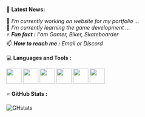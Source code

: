 📢 **Latest News:**

🔭 _I’m currently working on website for my portfolio ..._  
🌱 _I’m currently learning the game development ..._  
⚡ _**Fun fact :** I'am Gamer, Biker, Skateboarder_  
📫 _**How to reach me :** Email or Discord_  

💻 **Languages and Tools :**

<img src="https://cdn.jsdelivr.net/gh/devicons/devicon@latest/icons/visualstudio/visualstudio-original.svg" height="40" width="40"/>  <img src="https://cdn.jsdelivr.net/gh/devicons/devicon@latest/icons/vscode/vscode-original.svg" height="40" width="40"/>  <img src="https://cdn.jsdelivr.net/gh/devicons/devicon@latest/icons/unity/unity-original.svg" height="40" width="40"/>  <img src="https://cdn.jsdelivr.net/gh/devicons/devicon@latest/icons/blender/blender-original.svg" height="40" width="40"/>  <img src="https://cdn.jsdelivr.net/gh/devicons/devicon@latest/icons/trello/trello-original.svg" height="40" width="40"/>  <img src="https://cdn.jsdelivr.net/gh/devicons/devicon@latest/icons/tortoisegit/tortoisegit-original.svg" height="40" width="40"/>

⭐ **GitHub Stats :**

![GHstats](https://github-readme-stats.vercel.app/api?username=Noolexx&show_icons=true&theme=radical)

